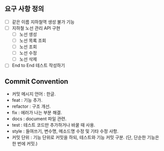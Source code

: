 ## 요구 사항 정의
- [ ] 같은 이름 지하철역 생성 불가 기능
- [ ] 지하철 노선 관리 API 구현
    - [ ] 노선 생성
    - [ ] 노선 목록 조회
    - [ ] 노선 조회
    - [ ] 노선 수정
    - [ ] 노선 삭제
- [ ] End to End 테스트 작성하기

## Commit Convention
- 커밋 메시지 언어 : 한글.
- feat : 기능 추가.
- refactor : 구조 개선.
- fix : 에러가 나는 부분 해결.
- docs : document 파일 관련.
- test : 테스트 코드만 추가하거나 바꿀 때 사용.
- style : 들여쓰기, 변수명, 메소드명 수정 및 기타 수정 사항.
- 커밋 단위 : 기능 단위로 커밋을 하되, 테스트와 기능 커밋 구분. (단, 단순한 기능은 한 번에 커밋.)
